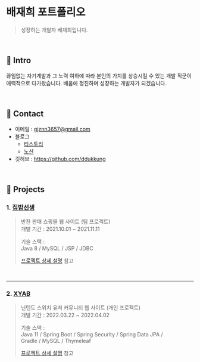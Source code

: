 # 배재희 포트폴리오
> 성장하는 개발자 배재희입니다.

<br>
  
## 📌 Intro
끊임없는 자기계발과 그 노력 여하에 따라 본인의 가치를 상승시킬 수 있는 개발 직군이 매력적으로 다가왔습니다. 배움에 정진하며 성장하는 개발자가 되겠습니다.  

<br>

## 📌 Contact
* 이메일 : gjznn3657@gmail.com
* 블로그 
  * [티스토리](https://miree.tistory.com)
  * [노션](https://www.notion.so/barm0122/b45f55df05314de5bbe7c46c0a8126f2?v=c2d53f8f5af4486cbefd5107669546be)
* 깃허브 : https://github.com/ddukkung

<br>
  
## 📌 Projects
### 1. [집밥선생](https://github.com/ddukkung/BC)
> 반찬 판매 쇼핑몰 웹 사이트 (팀 프로젝트)  
> 개발 기간 : 2021.10.01 ~ 2021.11.11  
>   
> 기술 스택 :  
> Java 8 / MySQL / JSP / JDBC
>  
> [프로젝트 상세 설명](https://github.com/ddukkung/BC) 참고

<br>

***

### 2. [XYAB](https://github.com/ddukkung/xyab)
> 닌텐도 스위치 유저 커뮤니티 웹 사이트 (개인 프로젝트)  
> 개발 기간 : 2022.03.22 ~ 2022.04.02  
>   
> 기술 스택 :  
> Java 11 / Spring Boot / Spring Security / Spring Data JPA /  
> Gradle / MySQL / Thymeleaf
>  
> [프로젝트 상세 설명](https://github.com/ddukkung/xyab) 참고



